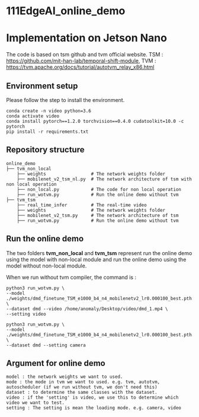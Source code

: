 # 111EdgeAI_online_demo
# Implementation on Jetson Nano
The code is based on tsm github and tvm official website. 
TSM : https://github.com/mit-han-lab/temporal-shift-module,
TVM : https://tvm.apache.org/docs/tutorial/autotvm_relay_x86.html


## Environment setup
Please follow the step to install the environment.

```
conda create -n video python=3.6
conda activate video
conda install pytorch==1.2.0 torchvision==0.4.0 cudatoolkit=10.0 -c pytorch
pip install -r requirements.txt
```


## Repository structure
```
online_demo
├── tvm_non_local
    ├── weights                 # The network weights folder
    ├── mobilenet_v2_tsm_nl.py  # The network architecture of tsm with non local operation 
    ├── non_local.py            # The code for non local operation
    ├── run_wotvm.py            # Run the online demo without tvm
├── tvm_tsm
    ├── real_time_infer         # The real-time video
    ├── weights                 # The network weights folder
    ├── mobilenet_v2_tsm.py     # The network architecture of tsm
    ├── run_wotvm.py            # Run the online demo without tvm
```


## Run the online demo
The two folders **tvm_non_local** and **tvm_tsm** represent run the online demo using the model with non-local module and run the online demo using the model without non-local module.

When we run without tvm compiler, the command is : 

```
python3 run_wotvm.py \
--model ./weights/dmd_finetune_TSM_e1000_b4_n4_mobilenetv2_lr0.000100_best.pth.tar \
--dataset dmd --video /home/anomaly/Desktop/video/dmd_1.mp4 \
--setting video
```

```
python3 run_wotvm.py \
--model ./weights/dmd_finetune_TSM_e1000_b4_n4_mobilenetv2_lr0.000100_best.pth.tar \
--dataset dmd --setting camera
```


## Argument for online demo
```
model : the network weights we want to used.
mode : the mode in tvm we want to used. e.g. tvm, autotvm, autoscheduler (if we run without tvm, we don't need this)
dataset : to determine the same classes with the dataset.
video : if the 'setting' is video, we use this to determine which video we want to test.
setting : The setting is mean the loading mode. e.g. camera, video
```

